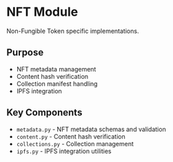 # NFT Module

Non-Fungible Token specific implementations.

## Purpose

- NFT metadata management
- Content hash verification
- Collection manifest handling
- IPFS integration

## Key Components

- `metadata.py` - NFT metadata schemas and validation
- `content.py` - Content hash verification
- `collections.py` - Collection management
- `ipfs.py` - IPFS integration utilities